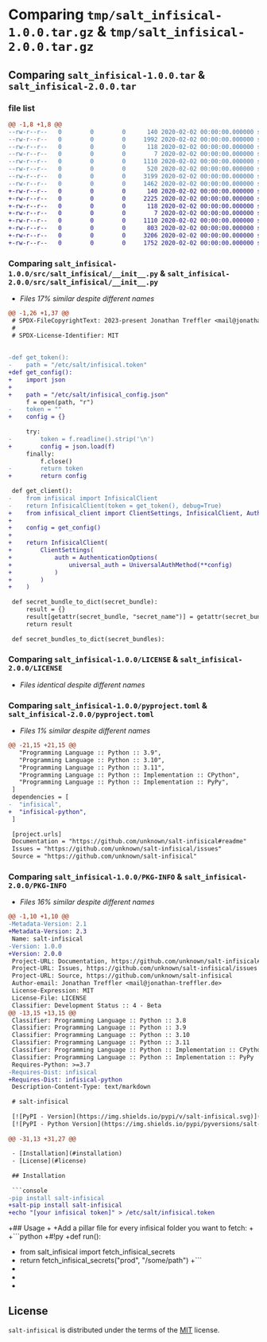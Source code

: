 # Comparing `tmp/salt_infisical-1.0.0.tar.gz` & `tmp/salt_infisical-2.0.0.tar.gz`

## Comparing `salt_infisical-1.0.0.tar` & `salt_infisical-2.0.0.tar`

### file list

```diff
@@ -1,8 +1,8 @@
--rw-r--r--   0        0        0      140 2020-02-02 00:00:00.000000 salt_infisical-1.0.0/src/salt_infisical/__about__.py
--rw-r--r--   0        0        0     1992 2020-02-02 00:00:00.000000 salt_infisical-1.0.0/src/salt_infisical/__init__.py
--rw-r--r--   0        0        0      118 2020-02-02 00:00:00.000000 salt_infisical-1.0.0/tests/__init__.py
--rw-r--r--   0        0        0        7 2020-02-02 00:00:00.000000 salt_infisical-1.0.0/.gitignore
--rw-r--r--   0        0        0     1110 2020-02-02 00:00:00.000000 salt_infisical-1.0.0/LICENSE
--rw-r--r--   0        0        0      520 2020-02-02 00:00:00.000000 salt_infisical-1.0.0/README.md
--rw-r--r--   0        0        0     3199 2020-02-02 00:00:00.000000 salt_infisical-1.0.0/pyproject.toml
--rw-r--r--   0        0        0     1462 2020-02-02 00:00:00.000000 salt_infisical-1.0.0/PKG-INFO
+-rw-r--r--   0        0        0      140 2020-02-02 00:00:00.000000 salt_infisical-2.0.0/src/salt_infisical/__about__.py
+-rw-r--r--   0        0        0     2225 2020-02-02 00:00:00.000000 salt_infisical-2.0.0/src/salt_infisical/__init__.py
+-rw-r--r--   0        0        0      118 2020-02-02 00:00:00.000000 salt_infisical-2.0.0/tests/__init__.py
+-rw-r--r--   0        0        0        7 2020-02-02 00:00:00.000000 salt_infisical-2.0.0/.gitignore
+-rw-r--r--   0        0        0     1110 2020-02-02 00:00:00.000000 salt_infisical-2.0.0/LICENSE
+-rw-r--r--   0        0        0      803 2020-02-02 00:00:00.000000 salt_infisical-2.0.0/README.md
+-rw-r--r--   0        0        0     3206 2020-02-02 00:00:00.000000 salt_infisical-2.0.0/pyproject.toml
+-rw-r--r--   0        0        0     1752 2020-02-02 00:00:00.000000 salt_infisical-2.0.0/PKG-INFO
```

### Comparing `salt_infisical-1.0.0/src/salt_infisical/__init__.py` & `salt_infisical-2.0.0/src/salt_infisical/__init__.py`

 * *Files 17% similar despite different names*

```diff
@@ -1,26 +1,37 @@
 # SPDX-FileCopyrightText: 2023-present Jonathan Treffler <mail@jonathan-treffler.de>
 #
 # SPDX-License-Identifier: MIT
 
 
-def get_token():
-    path = "/etc/salt/infisical.token"    
+def get_config():
+    import json
+
+    path = "/etc/salt/infisical_config.json"
     f = open(path, "r")
-    token = ""
+    config = {}
 
     try:
-        token = f.readline().strip('\n')
+        config = json.load(f)
     finally:
         f.close()
-        return token
+        return config
 
 def get_client():
-    from infisical import InfisicalClient
-    return InfisicalClient(token = get_token(), debug=True)
+    from infisical_client import ClientSettings, InfisicalClient, AuthenticationOptions, UniversalAuthMethod
+
+    config = get_config()
+
+    return InfisicalClient(
+        ClientSettings(
+            auth = AuthenticationOptions(
+                universal_auth = UniversalAuthMethod(**config)
+            )
+        )
+    )
 
 def secret_bundle_to_dict(secret_bundle):
     result = {}
     result[getattr(secret_bundle, "secret_name")] = getattr(secret_bundle, "secret_value")
     return result
 
 def secret_bundles_to_dict(secret_bundles):
```

### Comparing `salt_infisical-1.0.0/LICENSE` & `salt_infisical-2.0.0/LICENSE`

 * *Files identical despite different names*

### Comparing `salt_infisical-1.0.0/pyproject.toml` & `salt_infisical-2.0.0/pyproject.toml`

 * *Files 1% similar despite different names*

```diff
@@ -21,15 +21,15 @@
   "Programming Language :: Python :: 3.9",
   "Programming Language :: Python :: 3.10",
   "Programming Language :: Python :: 3.11",
   "Programming Language :: Python :: Implementation :: CPython",
   "Programming Language :: Python :: Implementation :: PyPy",
 ]
 dependencies = [
-  "infisical",
+  "infisical-python",
 ]
 
 [project.urls]
 Documentation = "https://github.com/unknown/salt-infisical#readme"
 Issues = "https://github.com/unknown/salt-infisical/issues"
 Source = "https://github.com/unknown/salt-infisical"
```

### Comparing `salt_infisical-1.0.0/PKG-INFO` & `salt_infisical-2.0.0/PKG-INFO`

 * *Files 16% similar despite different names*

```diff
@@ -1,10 +1,10 @@
-Metadata-Version: 2.1
+Metadata-Version: 2.3
 Name: salt-infisical
-Version: 1.0.0
+Version: 2.0.0
 Project-URL: Documentation, https://github.com/unknown/salt-infisical#readme
 Project-URL: Issues, https://github.com/unknown/salt-infisical/issues
 Project-URL: Source, https://github.com/unknown/salt-infisical
 Author-email: Jonathan Treffler <mail@jonathan-treffler.de>
 License-Expression: MIT
 License-File: LICENSE
 Classifier: Development Status :: 4 - Beta
@@ -13,15 +13,15 @@
 Classifier: Programming Language :: Python :: 3.8
 Classifier: Programming Language :: Python :: 3.9
 Classifier: Programming Language :: Python :: 3.10
 Classifier: Programming Language :: Python :: 3.11
 Classifier: Programming Language :: Python :: Implementation :: CPython
 Classifier: Programming Language :: Python :: Implementation :: PyPy
 Requires-Python: >=3.7
-Requires-Dist: infisical
+Requires-Dist: infisical-python
 Description-Content-Type: text/markdown
 
 # salt-infisical
 
 [![PyPI - Version](https://img.shields.io/pypi/v/salt-infisical.svg)](https://pypi.org/project/salt-infisical)
 [![PyPI - Python Version](https://img.shields.io/pypi/pyversions/salt-infisical.svg)](https://pypi.org/project/salt-infisical)
 
@@ -31,13 +31,27 @@
 
 - [Installation](#installation)
 - [License](#license)
 
 ## Installation
 
 ```console
-pip install salt-infisical
+salt-pip install salt-infisical
+echo "[your infisical token]" > /etc/salt/infisical.token
 ```
 
+## Usage
+
+Add a pillar file for every infisical folder you want to fetch:
+
+```python
+#!py
+def run():
+    from salt_infisical import fetch_infisical_secrets
+    return fetch_infisical_secrets("prod", "/some/path")
+```
+
+
+
 ## License
 
 `salt-infisical` is distributed under the terms of the [MIT](https://spdx.org/licenses/MIT.html) license.
```

